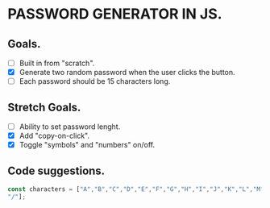 # PASSWORD GENERATOR IN JS.

## Goals.

- [ ] Built in from "scratch".
- [x] Generate two random password when the user clicks the button.
- [ ] Each password should be 15 characters long.

## Stretch Goals.

- [ ] Ability to set password lenght.
- [x] Add "copy-on-click".
- [x] Toggle "symbols" and "numbers" on/off.

## Code suggestions.

```js
const characters = ["A","B","C","D","E","F","G","H","I","J","K","L","M","N","O","P","Q","R","S","T","U","V","W","X","Y","Z","a","b","c","d","e","f","g","h","i","j","k","l","m","n","o","p","q","r","s","t","u","v","w","x","y","z", "0", "1", "2", "3", "4", "5", "6", "7", "8", "9","~","`","!","@","#","$","%","^","&","*","(",")","_","-","+","=","{","[","}","]",",","|",":",";","<",">",".","?",
"/"];
```

